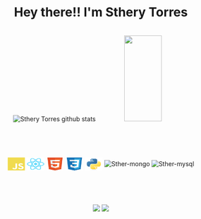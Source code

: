<div align="center" >
  <h1>Hey there!! I'm Sthery Torres</h1>
</div>

<br>
<div align="center">  
  <img width="49%" height="195px" src="https://github-readme-stats.vercel.app/api?username=stherytorres&show_icons=true&count_private=true&hide_border=true&theme=radical&bg_color=0d1117" alt="Sthery Torres github stats" />
  <img width="41%" height="195px" src="https://github-readme-stats.vercel.app/api/top-langs/?username=stherytorres&layout=compact&hide_border=true&theme=radical&bg_color=0d1117" />
</div>

<br><br>


<div style="display: inline_block" align="center" ><br>
  <img align="center" alt="Sther-Js" height="30" width="40" src="https://raw.githubusercontent.com/devicons/devicon/master/icons/javascript/javascript-plain.svg">
  <img align="center" alt="Sther-React" height="30" width="40" src="https://raw.githubusercontent.com/devicons/devicon/master/icons/react/react-original.svg">
  <img align="center" alt="Sther-HTML" height="30" width="40" src="https://raw.githubusercontent.com/devicons/devicon/master/icons/html5/html5-original.svg">
  <img align="center" alt="Sther-CSS" height="30" width="40" src="https://raw.githubusercontent.com/devicons/devicon/master/icons/css3/css3-original.svg">
  <img align="center" alt="Sther-Python" height="30" width="40" src="https://raw.githubusercontent.com/devicons/devicon/master/icons/python/python-original.svg">
  <img align="center" alt="Sther-mongo" height="30" width="40" src="https://cdn.jsdelivr.net/gh/devicons/devicon@latest/icons/mongodb/mongodb-original.svg">
  <img align="center" alt="Sther-mysql" height="30" width="40" src="https://cdn.jsdelivr.net/gh/devicons/devicon@latest/icons/mysql/mysql-original.svg">     
</div>

<br><br>
  ##

<div align="center" > 
  <!--<a href="https://instagram.com/depoissumiu" target="_blank"><img src="https://img.shields.io/badge/-Instagram-%23E4405F?style=for-the-badge&logo=instagram&logoColor=white" target="_blank"></a>-->
  <!--<a href="https://discord.gg/wagxzStdcR" target="_blank"><img src="https://img.shields.io/badge/Discord-7289DA?style=for-the-badge&logo=discord&logoColor=white" target="_blank"></a> -->
  <a href="mailto:stor68@proton.me"><img src="https://img.shields.io/badge/-ProtonMail-%23333?style=for-the-badge&logo=protonmail&logoColor=white" target="_blank"></a>
  <a href="https://www.linkedin.com/in/sthery-torres/" target="_blank"><img src="https://img.shields.io/badge/-LinkedIn-%230077B5?style=for-the-badge&logo=linkedin&logoColor=white" target="_blank"></a> 
  
</div>
